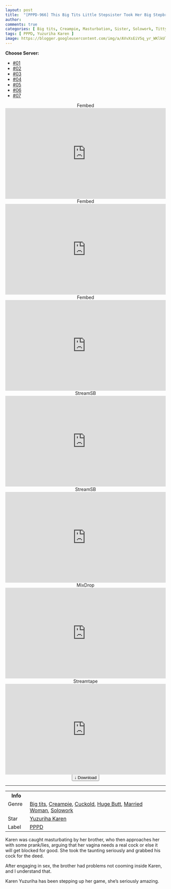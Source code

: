 ```yaml
---
layout: post
title:  "[PPPD-966] This Big Tits Little Stepsister Took Her Big Stepbrother’s Taunting Seriously, And Didn’t Realize That He Was Creampie Fucking Her – Karen Yuzuriha"
author: 
comments: true
categories: [ Big tits, Creampie, Masturbation, Sister, Solowork, Titty fuck ]
tags: [ PPPD, Yuzuriha Karen ]
image: https://blogger.googleusercontent.com/img/a/AVvXsEiV5q_yr_WKlkUlQyKtN8F-RZcXzYtxviOHQDGM_Uj0zleYVoYRffw_ORd977kC5eCGaxWnpG1TlqzC6hAtx9c1liIabgDF8nMbk0_t9GLKNK0csaVms-UgoRA2Tue68j90Sd2864kRzLo3TBZvPzTvaOO2aTBnh37FdS4MJO1OmtHXWHORt_AEO90r=s16000
---
```


<div id="utb">
<b>Choose Server:</b>
<ul id="udltb">
<li><a href="#tab1">#01</a></li>
<li><a href="#tab2">#02</a></li>
<li><a href="#tab3">#03</a></li>
<li><a href="#tab4">#04</a></li>
<li><a href="#tab5">#05</a></li>
<li><a href="#tab6">#06</a></li>
<li><a href="#tab7">#07</a></li>
</ul>
<div id="udlctn">
<div id="tab1">
<!--- #01 Start --->
<center>Fembed</center>
<div style="padding-bottom:56.25%; position:relative; display:block; width: 100%">
  <iframe width="100%" height="100%"
    src="https://www.watchjavnow.xyz/v/5xwm6sdykry14y4"
    frameborder="0" allowfullscreen="" style="position:absolute; top:0; left: 0">
  </iframe>
</div>
<!--- #01 End --->
</div>
<div id="tab2">
<!--- #02 Start --->
<center>Fembed</center>
<div style="padding-bottom:56.25%; position:relative; display:block; width: 100%">
  <iframe width="100%" height="100%"
    src="https://dutrag.com/v/nxgwlu2m3yzxqmk"
    frameborder="0" allowfullscreen="" style="position:absolute; top:0; left: 0">
  </iframe>
</div>
<!--- #02 End --->
</div>
<div id="tab3">
<!--- #03 Start --->
<center>Fembed</center>
<div style="padding-bottom:56.25%; position:relative; display:block; width: 100%">
  <iframe width="100%" height="100%"
    src="https://dutrag.com/v/-jq1rcpk6001y4d"
    frameborder="0" allowfullscreen="" style="position:absolute; top:0; left: 0">
  </iframe>
</div>
<!--- #03 End --->
</div>
<div id="tab4">
<!--- #04 Start --->
<center>StreamSB</center>
<div style="padding-bottom:56.25%; position:relative; display:block; width: 100%">
  <iframe width="100%" height="100%"
    src="https://playersb.com/e/6b3ezaq73312.html"
    frameborder="0" allowfullscreen="" style="position:absolute; top:0; left: 0">
  </iframe>
</div>
<!--- #04 End --->
</div>
<div id="tab5">
<!--- #05 Start --->
<center>StreamSB</center>
<div style="padding-bottom:56.25%; position:relative; display:block; width: 100%">
  <iframe width="100%" height="100%"
    src="https://streamsb.net/e/pi4jpfhoex6t.html"
    frameborder="0" allowfullscreen="" style="position:absolute; top:0; left: 0">
  </iframe>
</div>
<!--- #05 End --->
</div>
<div id="tab6">
<!--- #06 Start --->
<center>MixDrop</center>
<div style="padding-bottom:56.25%; position:relative; display:block; width: 100%">
  <iframe width="100%" height="100%"
    src="https://mixdrop.co/e/mdrjxxrnsqe0v9"
    frameborder="0" allowfullscreen="" style="position:absolute; top:0; left: 0">
  </iframe>
</div>
<!--- #06 End --->
</div>
<div id="tab7">
<!--- #07 Start --->
<center>Streamtape</center>
<div style="padding-bottom:56.25%; position:relative; display:block; width: 100%">
  <iframe width="100%" height="100%"
    src="https://streamtape.com/e/jbed70B1ZLCJLY"
    frameborder="0" allowfullscreen="" style="position:absolute; top:0; left: 0">
  </iframe>
</div>
<!--- #07 End --->
</div>
</div>
</div>

<center>
<a href="/d/pppd-966">
<button class="btn btn-outline-dark py-2 px-5 d-block w-100 show-comments"><b>&darr;</b> Download</button>
</a>
</center>
<hr />
<table>
  <tr>
    <th>Info</th>
  </tr>
  <tr>
    <td>Genre &nbsp;</td>
    <td> <a href="/categories#Big-tits">Big tits</a>, <a href="/categories#Creampie">Creampie</a>, <a href="/categories#Cuckold">Cuckold</a>, <a href="/categories#Huge-Butt">Huge Butt</a>, <a href="/categories#Married-Woman">Married Woman</a>, <a href="/categories#Solowork">Solowork</a></td>
  </tr>
  <tr>
    <td>Star</td>
    <td> <a href="/tags#Yuzuriha-Karen">Yuzuriha Karen</a></td>
  </tr>
  <tr>
    <td>Label</td>
    <td> <a href="/tags#PPPD">PPPD</a></td>
  </tr>
</table>

Karen was caught masturbating by her brother, who then approaches her with some prank/lies, arguing that her vagina needs a real cock or else it will get blocked for good. She took the taunting seriously and grabbed his cock for the deed.

After engaging in sex, the brother had problems not cooming inside Karen, and I understand that.

Karen Yuzuriha has been stepping up her game, she’s seriously amazing.
